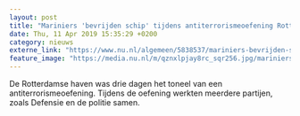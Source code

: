 ```yaml
---
layout: post
title: "Mariniers 'bevrijden schip' tijdens antiterrorismeoefening Rotterdam"
date: Thu, 11 Apr 2019 15:35:29 +0200
category: nieuws
externe_link: "https://www.nu.nl/algemeen/5838537/mariniers-bevrijden-schip-tijdens-antiterrorismeoefening-rotterdam.html"
feature_image: "https://media.nu.nl/m/qznxlpjay8rc_sqr256.jpg/mariniers-bevrijden-schip-tijdens-antiterrorismeoefening-rotterdam.jpg"
---
```


De Rotterdamse haven was drie dagen het toneel van een antiterrorismeoefening. Tijdens de oefening werkten meerdere partijen, zoals Defensie en de politie samen.
